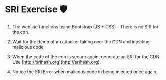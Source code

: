 
# SRI Exercise  🛡️

1. The website functions using Bootstrap (JS + CSS) - There is no SRI for the cdn.

2. Wait for the demo of an attacker taking over the CDN and injecting malicious code. 

3. When the code of the cdn is secure again, generate an SRI for the CDN. 
Use [http://srihash.org](http://srihash.org).

4. Notice the SRI Error when malicous code in being injected once again. 